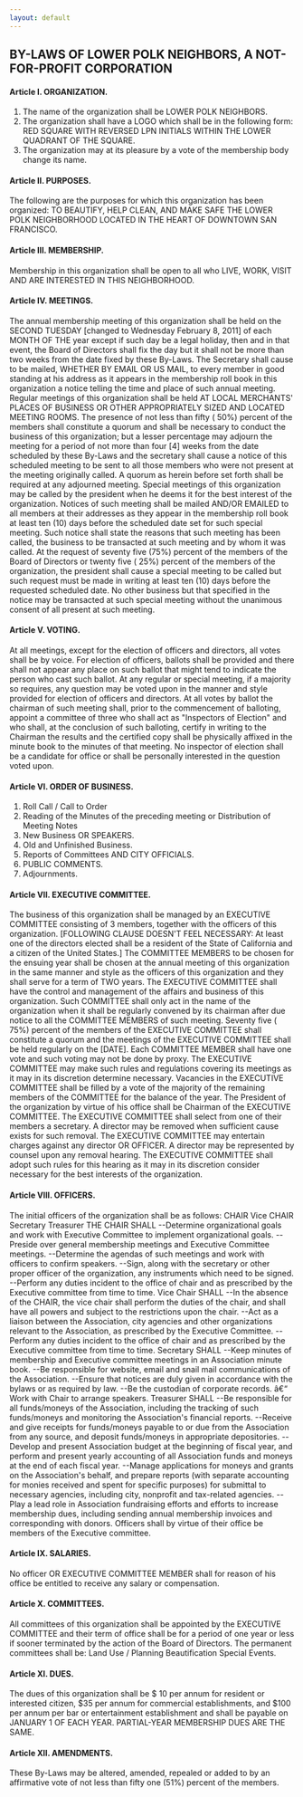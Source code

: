 ```yaml
---
layout: default
---
```

## BY-LAWS OF LOWER POLK NEIGHBORS, A NOT-FOR-PROFIT CORPORATION 

#### Article I. ORGANIZATION.
1. The name of the organization shall be LOWER POLK NEIGHBORS.
2. The organization shall have a LOGO which shall be in the following form: RED SQUARE WITH REVERSED LPN INITIALS WITHIN THE LOWER QUADRANT OF THE SQUARE.
3. The organization may at its pleasure by a vote of the membership body change its name. 

#### Article II. PURPOSES.
The following are the purposes for which this organization has been organized: TO BEAUTIFY, HELP CLEAN, AND MAKE SAFE THE LOWER POLK NEIGHBORHOOD LOCATED IN THE HEART OF DOWNTOWN SAN FRANCISCO. 

#### Article III. MEMBERSHIP.
Membership in this organization shall be open to all who LIVE, WORK, VISIT AND ARE INTERESTED IN THIS NEIGHBORHOOD. 

#### Article IV. MEETINGS.
The annual membership meeting of this organization shall be held on the SECOND TUESDAY [changed to Wednesday February 8, 2011] of each MONTH OF THE year except if such day be a legal holiday, then and in that event, the Board of Directors shall fix the day but it shall not be more than two weeks from the date fixed by these By-Laws. The Secretary shall cause to be mailed, WHETHER BY EMAIL OR US MAIL, to every member in good standing at his address as it appears in the membership roll book in this organization a notice telling the time and place of such annual meeting. Regular meetings of this organization shall be held AT LOCAL MERCHANTS' PLACES OF BUSINESS OR OTHER APPROPRIATELY SIZED AND LOCATED MEETING ROOMS. The presence of not less than fifty ( 50%) percent of the members shall constitute a quorum and shall be necessary to conduct the business of this organization; but a lesser percentage may adjourn the meeting for a period of not more than four [4] weeks from the date scheduled by these By-Laws and the secretary shall cause a notice of this scheduled meeting to be sent to all those members who were not present at the meeting originally called. A quorum as herein before set forth shall be required at any adjourned meeting. Special meetings of this organization may be called by the president when he deems it for the best interest of the organization. Notices of such meeting shall be mailed AND/OR EMAILED to all members at their addresses as they appear in the membership roll book at least ten (10) days before the scheduled date set for such special meeting. Such notice shall state the reasons that such meeting has been called, the business to be transacted at such meeting and by whom it was called. At the request of seventy five (75%) percent of the members of the Board of Directors or twenty five ( 25%) percent of the members of the organization, the president shall cause a special meeting to be called but such request must be made in writing at least ten (10) days before the requested scheduled date. No other business but that specified in the notice may be transacted at such special meeting without the unanimous consent of all present at such meeting. 

#### Article V. VOTING.
At all meetings, except for the election of officers and directors, all votes shall be by voice. For election of officers, ballots shall be provided and there shall not appear any place on such ballot that might tend to indicate the person who cast such ballot. At any regular or special meeting, if a majority so requires, any question may be voted upon in the manner and style provided for election of officers and directors. At all votes by ballot the chairman of such meeting shall, prior to the commencement of balloting, appoint a committee of three who shall act as "Inspectors of Election" and who shall, at the conclusion of such balloting, certify in writing to the Chairman the results and the certified copy shall be physically affixed in the minute book to the minutes of that meeting. No inspector of election shall be a candidate for office or shall be personally interested in the question voted upon. 

#### Article VI. ORDER OF BUSINESS.
1. Roll Call / Call to Order
2. Reading of the Minutes of the preceding meeting or Distribution of Meeting Notes
3. New Business OR SPEAKERS.
4. Old and Unfinished Business.
5. Reports of Committees AND CITY OFFICIALS.
6. PUBLIC COMMENTS.
7. Adjournments. 

#### Article VII. EXECUTIVE COMMITTEE.
The business of this organization shall be managed by an EXECUTIVE COMMITTEE consisting of 3 members, together with the officers of this organization. [FOLLOWING CLAUSE DOESN'T FEEL NECESSARY: At least one of the directors elected shall be a resident of the State of California and a citizen of the United States.] The COMMITTEE MEMBERS to be chosen for the ensuing year shall be chosen at the annual meeting of this organization in the same manner and style as the officers of this organization and they shall serve for a term of TWO years. The EXECUTIVE COMMITTEE shall have the control and management of the affairs and business of this organization. Such COMMITTEE shall only act in the name of the organization when it shall be regularly convened by its chairman after due notice to all the COMMITTEE MEMBERS of such meeting. Seventy five ( 75%) percent of the members of the EXECUTIVE COMMITTEE shall constitute a quorum and the meetings of the EXECUTIVE COMMITTEE shall be held regularly on the [DATE]. Each COMMITTEE MEMBER shall have one vote and such voting may not be done by proxy. The EXECUTIVE COMMITTEE may make such rules and regulations covering its meetings as it may in its discretion determine necessary. Vacancies in the EXECUTIVE COMMITTEE shall be filled by a vote of the majority of the remaining members of the COMMITTEE for the balance of the year. The President of the organization by virtue of his office shall be Chairman of the EXECUTIVE COMMITTEE. The EXECUTIVE COMMITTEE shall select from one of their members a secretary. A director may be removed when sufficient cause exists for such removal. The EXECUTIVE COMMITTEE may entertain charges against any director OR OFFICER. A director may be represented by counsel upon any removal hearing. The EXECUTIVE COMMITTEE shall adopt such rules for this hearing as it may in its discretion consider necessary for the best interests of the organization. 

#### Article VIII. OFFICERS.
The initial officers of the organization shall be as follows: CHAIR Vice CHAIR Secretary Treasurer THE CHAIR SHALL --Determine organizational goals and work with Executive Committee to implement organizational goals. --Preside over general membership meetings and Executive Committee meetings. --Determine the agendas of such meetings and work with officers to confirm speakers. --Sign, along with the secretary or other proper officer of the organization, any instruments which need to be signed. --Perform any duties incident to the office of chair and as prescribed by the Executive committee from time to time. Vice Chair SHALL --In the absence of the CHAIR, the vice chair shall perform the duties of the chair, and shall have all powers and subject to the restrictions upon the chair. --Act as a liaison between the Association, city agencies and other organizations relevant to the Association, as prescribed by the Executive Committee. --Perform any duties incident to the office of chair and as prescribed by the Executive committee from time to time. Secretary SHALL --Keep minutes of membership and Executive committee meetings in an Association minute book. --Be responsible for website, email and snail mail communications of the Association. --Ensure that notices are duly given in accordance with the bylaws or as required by law. --Be the custodian of corporate records. â€“ Work with Chair to arrange speakers. Treasurer SHALL --Be responsible for all funds/moneys of the Association, including the tracking of such funds/moneys and monitoring the Association's financial reports. --Receive and give receipts for funds/moneys payable to or due from the Association from any source, and deposit funds/moneys in appropriate depositories. --Develop and present Association budget at the beginning of fiscal year, and perform and present yearly accounting of all Association funds and moneys at the end of each fiscal year. --Manage applications for moneys and grants on the Association's behalf, and prepare reports (with separate accounting for monies received and spent for specific purposes) for submittal to necessary agencies, including city, nonprofit and tax-related agencies. --Play a lead role in Association fundraising efforts and efforts to increase membership dues, including sending annual membership invoices and corresponding with donors. Officers shall by virtue of their office be members of the Executive committee. 

#### Article IX. SALARIES.
No officer OR EXECUTIVE COMMITTEE MEMBER shall for reason of his office be entitled to receive any salary or compensation. 

#### Article X. COMMITTEES.
All committees of this organization shall be appointed by the EXECUTIVE COMMITTEE and their term of office shall be for a period of one year or less if sooner terminated by the action of the Board of Directors. The permanent committees shall be: Land Use / Planning Beautification Special Events. 

#### Article XI. DUES.
The dues of this organization shall be $ 10 per annum for resident or interested citizen, $35 per annum for commercial establishments, and $100 per annum per bar or entertainment establishment and shall be payable on JANUARY 1 OF EACH YEAR. PARTIAL-YEAR MEMBERSHIP DUES ARE THE SAME. 

#### Article XII. AMENDMENTS.
These By-Laws may be altered, amended, repealed or added to by an affirmative vote of not less than fifty one (51%) percent of the members. 
